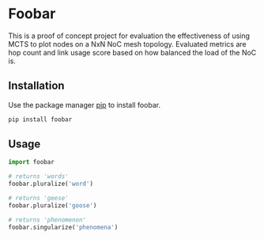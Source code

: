 # Foobar

This is a proof of concept project for evaluation the effectiveness of using MCTS to plot nodes on a NxN NoC mesh topology. Evaluated metrics are hop count and link usage score based on how balanced the load of the NoC is. 

## Installation

Use the package manager [pip](https://pip.pypa.io/en/stable/) to install foobar.

```bash
pip install foobar
```

## Usage

```python
import foobar

# returns 'words'
foobar.pluralize('word')

# returns 'geese'
foobar.pluralize('goose')

# returns 'phenomenon'
foobar.singularize('phenomena')